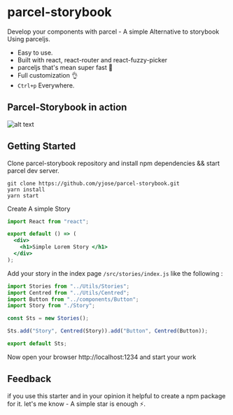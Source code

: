 # parcel-storybook

Develop your components with parcel - A simple Alternative to storybook Using parceljs.

* Easy to use.
* Built with react, react-router and react-fuzzy-picker
* parceljs that's mean super fast 🚀
* Full customization 👌
* `Ctrl+p` Everywhere.

## Parcel-Storybook in action

![alt text](https://raw.githubusercontent.com/yjose/parcel-storybook/master/src/style/demo.gif)

## Getting Started

Clone parcel-storybook repository and install npm dependencies && start parcel dev server.

```
git clone https://github.com/yjose/parcel-storybook.git
yarn install
yarn start
```

Create A simple Story

```jsx
import React from "react";

export default () => (
  <div>
    <h1>Simple Lorem Story </h1>
  </div>
);
```

Add your story in the index page `/src/stories/index.js` like the following :

```jsx
import Stories from "../Utils/Stories";
import Centred from "../Utils/Centred";
import Button from "../components/Button";
import Story from "./Story";

const Sts = new Stories();

Sts.add("Story", Centred(Story)).add("Button", Centred(Button));

export default Sts;
```

Now open your browser http://localhost:1234 and start your work

## Feedback

if you use this starter and in your opinion it helpful to create a npm package for it. let's me know - A simple star is enough ⚡️.
